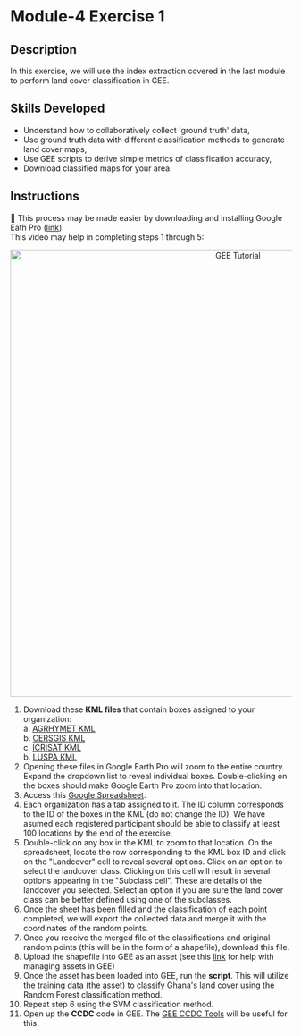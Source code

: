 # Module-4 Exercise 1
## Description
In this exercise, we will use the index extraction covered in the last module to perform land cover classification in GEE.
## Skills Developed
- Understand how to collaboratively collect 'ground truth' data,
- Use ground truth data with different classification methods to generate land cover maps,
- Use GEE scripts to derive simple metrics of classification accuracy, 
- Download classified maps for your area.

## Instructions
📌 This process may be made easier by downloading and installing Google Eath Pro (<a href="https://www.google.com/earth/versions/#earth-pro">link</a>). <br>
This video may help in completing steps 1 through 5:

 <p align="center">
  <a href="https://mediasite.video.ufl.edu/Mediasite/Play/38ea2eb245184e9d8bab2a4c6fc28ed31d" target="_blank" rel="noopener">
    <img src="https://user-images.githubusercontent.com/84922404/142556118-d1429e06-8332-44c5-bc2e-9baa7b4f87af.png" alt= "GEE Tutorial" width="800">
  </a>
</p>


1. Download these **KML files** that contain boxes assigned to your organization: <br>
    a. [AGRHYMET KML](https://github.com/ecodynlab/GALUP/files/7565808/BOXES_AGRHYMET.zip) <br>
    b. [CERSGIS KML](https://github.com/ecodynlab/GALUP/files/7565809/BOXES_CERSGIS.zip) <br>
    c. [ICRISAT KML](https://github.com/ecodynlab/GALUP/files/7565810/BOXES_ICRISAT.zip) <br>
    b. [LUSPA KML](https://github.com/ecodynlab/GALUP/files/7565811/BOXES_LUSPA.zip) <br>
2. Opening these files in Google Earth Pro will zoom to the entire country. Expand the dropdown list to reveal individual boxes. Double-clicking on the boxes should make Google Earth Pro zoom into that location.
3. Access this [Google Spreadsheet](https://docs.google.com/spreadsheets/d/10JV0HxQAPhW3V7qjp5-bVLld8_-E8WhpeJayIAlVW2s/edit#gid=1266282790).
4. Each organization has a tab assigned to it. The ID column corresponds to the ID of the boxes in the KML (do not change the ID). We have asumed each registered participant should be able to classify at least 100 locations by the end of the exercise, 
5. Double-click on any box in the KML to zoom to that location. On the spreadsheet, locate the row corresponding to the KML box ID and click on the "Landcover" cell to reveal several options. Click on an option to select the landcover class. Clicking on this cell will result in several options appearing in the "Subclass cell". These are details of the landcover you selected. Select an option if you are sure the land cover class can be better defined using one of the subclasses.
6. Once the sheet has been filled and the classification of each point completed, we will export the collected data and merge it with the coordinates of the random points.
7. Once you receive the merged file of the classifications and original random points (this will be in the form of a shapefile), download this file.
5. Upload the shapefile into GEE as an asset (see this [link](https://developers.google.com/earth-engine/guides/asset_manager) for help with managing assets in GEE)
6. Once the asset has been loaded into GEE, run the **script**. This will utilize the training data (the asset) to classify Ghana's land cover using the Random Forest classification method.
7. Repeat step 6 using the SVM classification method.
8. Open up the **CCDC** code in GEE. The [GEE CCDC Tools](https://gee-ccdc-tools.readthedocs.io/en/latest/) will be useful for this. 
    
